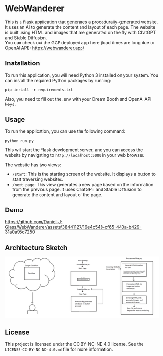 # WebWanderer

This is a Flask application that generates a procedurally-generated website. It uses an AI to generate the content and layout of each page. The website is built using HTML and images that are generated on the fly with ChatGPT and Stable Diffusion.<br>
You can check out the GCP deployed app here (load times are long due to OpenAI API): https://webwanderer.app/

## Installation

To run this application, you will need Python 3 installed on your system. You can install the required Python packages by running:

```
pip install -r requirements.txt
```

Also, you need to fill out the .env with your Dream Booth and OpenAI API keys.

## Usage

To run the application, you can use the following command:

```
python run.py
```

This will start the Flask development server, and you can access the website by navigating to `http://localhost:5000` in your web browser.

The website has two views:

- `/start`: This is the starting screen of the website. It displays a button to start traversing websites.
- `/next_page`: This view generates a new page based on the information from the previous page. It uses ChatGPT and Stable Diffusion to generate the content and layout of the page.

## Demo

https://github.com/Daniel-J-Glass/WebWanderer/assets/38441127/16e4c548-cf65-440a-b429-31a0a95c7250

## Architecture Sketch

![Basic Architecture](https://github.com/Daniel-J-Glass/WebWanderer/blob/main/examples/BasicArchitecture.png)

## License

This project is licensed under the CC BY-NC-ND 4.0 license. See the `LICENSE-CC-BY-NC-ND-4.0.md` file for more information.
